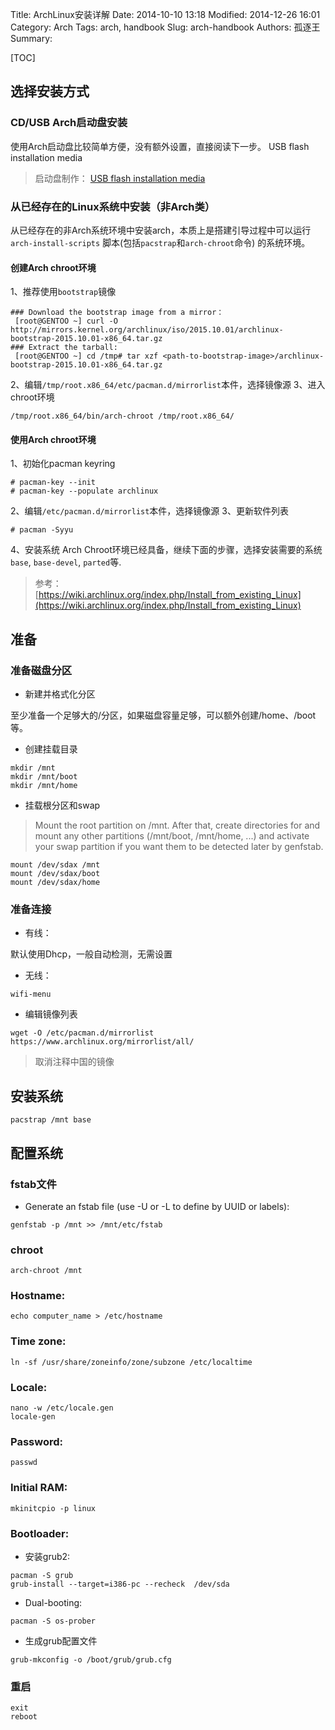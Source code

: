 Title: ArchLinux安装详解
Date: 2014-10-10 13:18
Modified: 2014-12-26 16:01
Category: Arch
Tags: arch, handbook
Slug: arch-handbook
Authors: 孤逐王
Summary:

[TOC]

## 选择安装方式

### CD/USB Arch启动盘安装

使用Arch启动盘比较简单方便，没有额外设置，直接阅读下一步。
USB flash installation media

>启动盘制作： [USB flash installation media](https://wiki.archlinux.org/index.php/USB_flash_installation_media)

### 从已经存在的Linux系统中安装（非Arch类）

从已经存在的非Arch系统环境中安装arch，本质上是搭建引导过程中可以运行` arch-install-scripts` 脚本(包括`pacstrap`和`arch-chroot`命令) 的系统环境。

#### 创建Arch chroot环境
1、推荐使用`bootstrap`镜像

```
### Download the bootstrap image from a mirror：
 [root@GENTOO ~] curl -O http://mirrors.kernel.org/archlinux/iso/2015.10.01/archlinux-bootstrap-2015.10.01-x86_64.tar.gz
### Extract the tarball:
 [root@GENTOO ~] cd /tmp# tar xzf <path-to-bootstrap-image>/archlinux-bootstrap-2015.10.01-x86_64.tar.gz
```

2、编辑`/tmp/root.x86_64/etc/pacman.d/mirrorlist`本件，选择镜像源
3、进入chroot环境

```
/tmp/root.x86_64/bin/arch-chroot /tmp/root.x86_64/
```

#### 使用Arch chroot环境
1、初始化pacman keyring

```
# pacman-key --init
# pacman-key --populate archlinux
```

2、编辑`/etc/pacman.d/mirrorlist`本件，选择镜像源
3、更新软件列表

```
# pacman -Syyu
```

4、安装系统
Arch Chroot环境已经具备，继续下面的步骤，选择安装需要的系统`base`, `base-devel`, `parted`等.

> 参考：[https://wiki.archlinux.org/index.php/Install_from_existing_Linux](https://wiki.archlinux.org/index.php/Install_from_existing_Linux)

## 准备

### 准备磁盘分区

- 新建并格式化分区

至少准备一个足够大的/分区，如果磁盘容量足够，可以额外创建/home、/boot等。

- 创建挂载目录

```       
mkdir /mnt
mkdir /mnt/boot
mkdir /mnt/home
```

- 挂载根分区和swap

> Mount the root partition on /mnt. After that, create directories for and mount any other partitions (/mnt/boot, /mnt/home, ...) and activate your swap partition if you want them to be detected later by genfstab.

```
mount /dev/sdax /mnt
mount /dev/sdax/boot
mount /dev/sdax/home
```

### 准备连接

- 有线：

默认使用Dhcp，一般自动检测，无需设置

- 无线：
    
```
wifi-menu
```

-  编辑镜像列表

```
wget -O /etc/pacman.d/mirrorlist https://www.archlinux.org/mirrorlist/all/
```

> 取消注释中国的镜像

## 安装系统

```
pacstrap /mnt base
```

## 配置系统

### fstab文件

- Generate an fstab file (use -U or -L to define by UUID or labels):

```
genfstab -p /mnt >> /mnt/etc/fstab
```

### chroot

```
arch-chroot /mnt
```

### Hostname:

```
echo computer_name > /etc/hostname
```

### Time zone:

```
ln -sf /usr/share/zoneinfo/zone/subzone /etc/localtime
```

### Locale:

```
nano -w /etc/locale.gen
locale-gen
```

### Password:

```
passwd
```

### Initial RAM:

```
mkinitcpio -p linux
```

### Bootloader:

- 安装grub2:

```
pacman -S grub
grub-install --target=i386-pc --recheck  /dev/sda
```

- Dual-booting:

```
pacman -S os-prober
```

- 生成grub配置文件

```
grub-mkconfig -o /boot/grub/grub.cfg
```

### 重启

```
exit
reboot
```